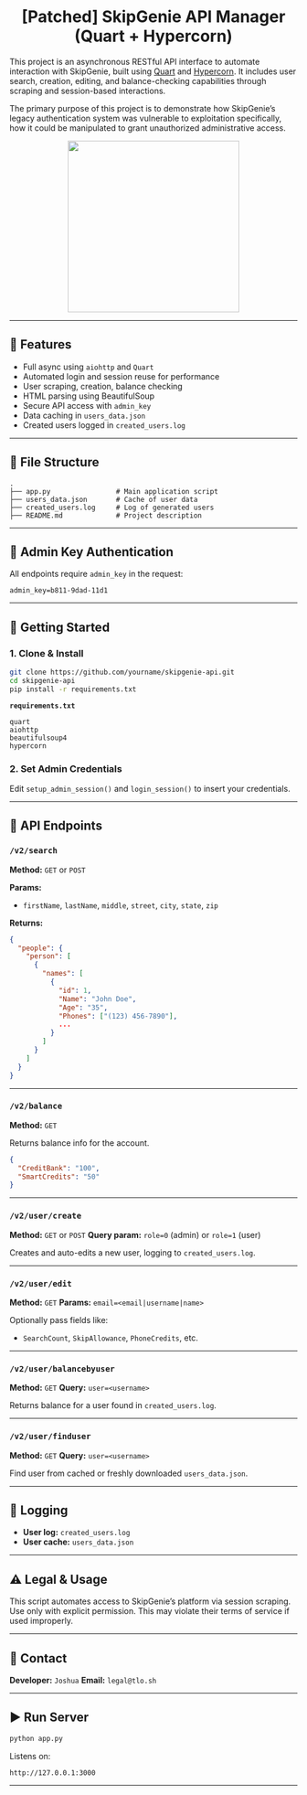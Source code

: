 # <div align="center">[Patched] SkipGenie API Manager (Quart + Hypercorn)</div>

This project is an asynchronous RESTful API interface to automate interaction with SkipGenie, built using [Quart](https://pgjones.gitlab.io/quart/) and [Hypercorn](https://pgjones.gitlab.io/hypercorn/). It includes user search, creation, editing, and balance-checking capabilities through scraping and session-based interactions.

The primary purpose of this project is to demonstrate how SkipGenie’s legacy authentication system was vulnerable to exploitation specifically, how it could be manipulated to grant unauthorized administrative access.


<div align="center">
  <img src="https://github.com/user-attachments/assets/4a9a9e47-a5b9-434d-b4a9-19e4851b1186" alt="" height="300">
</div>

---

## 🔧 Features

* Full async using `aiohttp` and `Quart`
* Automated login and session reuse for performance
* User scraping, creation, balance checking
* HTML parsing using BeautifulSoup
* Secure API access with `admin_key`
* Data caching in `users_data.json`
* Created users logged in `created_users.log`

---

## 📂 File Structure

```
.
├── app.py                # Main application script
├── users_data.json       # Cache of user data
├── created_users.log     # Log of generated users
├── README.md             # Project description
```

---

## 🔐 Admin Key Authentication

All endpoints require `admin_key` in the request:

```
admin_key=b811-9dad-11d1
```

---

## 🚀 Getting Started

### 1. Clone & Install

```bash
git clone https://github.com/yourname/skipgenie-api.git
cd skipgenie-api
pip install -r requirements.txt
```

**`requirements.txt`**

```
quart
aiohttp
beautifulsoup4
hypercorn
```

### 2. Set Admin Credentials

Edit `setup_admin_session()` and `login_session()` to insert your credentials.

---

## 🔎 API Endpoints

### `/v2/search`

**Method:** `GET` or `POST`

**Params:**

* `firstName`, `lastName`, `middle`, `street`, `city`, `state`, `zip`

**Returns:**

```json
{
  "people": {
    "person": [
      {
        "names": [
          {
            "id": 1,
            "Name": "John Doe",
            "Age": "35",
            "Phones": ["(123) 456-7890"],
            ...
          }
        ]
      }
    ]
  }
}
```

---

### `/v2/balance`

**Method:** `GET`

Returns balance info for the account.

```json
{
  "CreditBank": "100",
  "SmartCredits": "50"
}
```

---

### `/v2/user/create`

**Method:** `GET` or `POST`
**Query param:** `role=0` (admin) or `role=1` (user)

Creates and auto-edits a new user, logging to `created_users.log`.

---

### `/v2/user/edit`

**Method:** `GET`
**Params:** `email=<email|username|name>`

Optionally pass fields like:

* `SearchCount`, `SkipAllowance`, `PhoneCredits`, etc.

---

### `/v2/user/balancebyuser`

**Method:** `GET`
**Query:** `user=<username>`

Returns balance for a user found in `created_users.log`.

---

### `/v2/user/finduser`

**Method:** `GET`
**Query:** `user=<username>`

Find user from cached or freshly downloaded `users_data.json`.

---

## 📄 Logging

* **User log:** `created_users.log`
* **User cache:** `users_data.json`

---

## ⚠️ Legal & Usage

This script automates access to SkipGenie’s platform via session scraping. Use only with explicit permission. This may violate their terms of service if used improperly.

---

## 📧 Contact

**Developer:** `Joshua`
**Email:** `legal@tlo.sh`

---

## ▶️ Run Server

```bash
python app.py
```

Listens on:

```
http://127.0.0.1:3000
```

---
